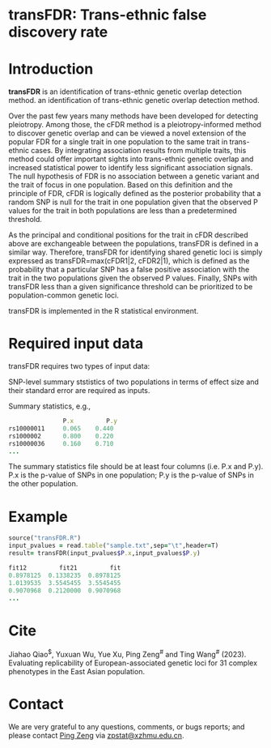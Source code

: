 # transFDR: Trans-ethnic false discovery rate
# Introduction
**transFDR** is an identification of trans-ethnic genetic overlap detection method. an identification of trans-ethnic genetic overlap detection method.

Over the past few years many methods have been developed for detecting pleiotropy.    Among those, the cFDR method is a pleiotropy-informed method to discover genetic overlap and can be viewed a novel extension of the popular FDR for a single trait in one population to the same trait in trans-ethnic cases. By integrating association results from multiple traits, this method could offer important sights into trans-ethnic genetic overlap and increased statistical power to identify less significant association signals. The null hypothesis of FDR is no association between a genetic variant and the trait of focus in one population. Based on this definition and the principle of FDR, cFDR is logically defined as the posterior probability that a random SNP is null for the trait in one population given that the observed P values for the trait in both populations are less than a predetermined threshold.

As the principal and conditional positions for the trait in cFDR described above are exchangeable between the populations, transFDR is defined in a similar way.   Therefore, transFDR for identifying shared genetic loci is simply expressed as transFDR=max(cFDR1|2, cFDR2|1), which is defined as the probability that a particular SNP has a false positive association with the trait in the two populations given the observed P values. Finally, SNPs with transFDR less than a given significance threshold can be prioritized to be population-common genetic loci.

transFDR is implemented in the R statistical environment.
# Required input data
transFDR requires two types of input data:

SNP-level summary ststistics of two populations in terms of effect size and their standard error are required as inputs.

Summary statistics, e.g.,
```ruby
               P.x         P.y
rs10000011     0.065    0.440
rs1000002      0.800    0.220
rs10000036     0.160    0.710
...

```
The summary statistics file should be at least four columns (i.e. P.x and P.y). P.x is the p-value of SNPs in one population; P.y is the p-value of SNPs in the other population.

# Example
```ruby
source("transFDR.R")
input_pvalues = read.table("sample.txt",sep="\t",header=T)
result= transFDR(input_pvalues$P.x,input_pvalues$P.y)

fit12         fit21         fit
0.8978125  0.1338235  0.8978125
1.0139535  3.5545455  3.5545455
0.9070968  0.2120000  0.9070968
...

```
# Cite
Jiahao Qiao<sup>$</sup>, Yuxuan Wu, Yue Xu, Ping Zeng<sup>#</sup> and Ting Wang<sup>#</sup> (2023). Evaluating replicability of European-associated genetic loci for 31 complex phenotypes in the East Asian population.

# Contact
We are very grateful to any questions, comments, or bugs reports; and please contact [Ping Zeng](https://github.com/biostatpzeng) via zpstat@xzhmu.edu.cn.
